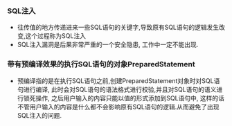 ### SQL注入

- 往传值的地方传递进来一些SQL语句的关键字,导致原有SQL语句的逻辑发生改变,这个过程称为SQL注入
- SQL注入漏洞是后果非常严重的一个安全隐患, 工作中一定不能出现.

### 带有预编译效果的执行SQL语句的对象PreparedStatement

- 预编译指的是在执行SQL语句之前,创建PreparedStatement对象时对SQL语句进行编译, 此时会对SQL语句的语法格式进行校验,并且对SQL语句的语义进行锁死操作, 之后用户输入的内容只能以值的形式添加到SQL语句中, 这样的话不管用户输入的内容是什么都不会影响原有SQL语句的逻辑.从而避免了出现SQL注入的问题.